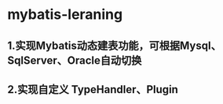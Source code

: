 # mybatis-leraning
## 1.实现Mybatis动态建表功能，可根据Mysql、SqlServer、Oracle自动切换
## 2.实现自定义 TypeHandler、Plugin
